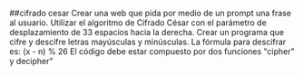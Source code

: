 ##cifrado cesar
 Crear una web que pida por medio de un prompt una frase al usuario.
 Utilizar el algoritmo  de Cifrado César con el parámetro de desplazamiento de 33 espacios hacia la derecha.
 Crear un programa que cifre y descifre letras mayúsculas y minúsculas.
 La fórmula para descifrar es: (x - n) % 26
 El código debe estar compuesto por dos funciones "cipher" y decipher"
